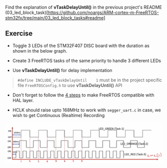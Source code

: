 Find the explanation of **vTaskDelayUntil()** in the previous project's README (03_led_block_task)[https://github.com/noargs/ARM-cortex-m-FreeRTOS-stm32fx/tree/main/03_led_block_tasks#readme]     
    
		
		
		 
## Exercise   
     
* Toggle 3 LEDs of the STM32F407 DISC board with the duration as shown in the below graph.    
    
* Create 3 FreeRTOS tasks of the same priority to handle 3 different LEDs    
    
* Use **vTaskDelayUntil()** for delay implementation    
    
>	`#define INCLUDE_vTaskDelayUntil	1` must be in the project specific file `FreeRTOSConfig.h` to use **vTaskDelayUntil()** API   
   
* Don't forget to follow the [4 steps](https://github.com/noargs/ARM-cortex-m-FreeRTOS-stm32fx/tree/main/02_led_tasks#incorporating-freertos-with-hal-layer) to make FreeRTOS compatible with HAL layer.   
    
* HCLK should raise upto 168MHz to work with `segger_uart.c` in case, we wish to get Continuous (Realtime) Recording	  
		 
		 
<img src="images/exercise_4.png" alt="Exercise 4" title="Exercise 4">         
		 
     
		  	 						 		 
		     
		 
	
    
    
    
    
    
    
    
    
    
  
    
    
    
    
    
    
    
    

     
     

     
     

     
    
    